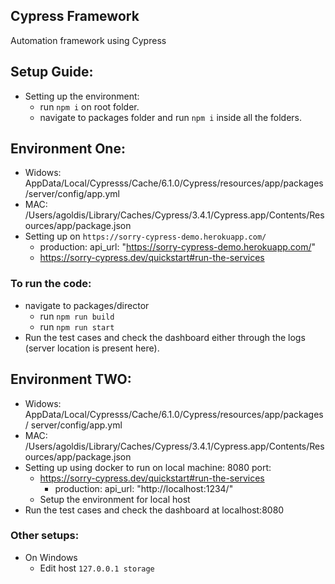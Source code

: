 ## Cypress Framework
Automation framework using Cypress


## Setup Guide:
* Setting up the environment:
    *   run `npm i` on root folder.
    *   navigate to packages folder and run `npm i` inside all the folders.

## Environment One:
*   Widows: AppData/Local/Cypresss/Cache/6.1.0/Cypress/resources/app/packages/server/config/app.yml
*  MAC:  /Users/agoldis/Library/Caches/Cypress/3.4.1/Cypress.app/Contents/Resources/app/package.json
*   Setting up on `https://sorry-cypress-demo.herokuapp.com/`
    *   production:
        api_url: "https://sorry-cypress-demo.herokuapp.com/"
    *   https://sorry-cypress.dev/quickstart#run-the-services    
### To run the code:
*   navigate to packages/director
    *   run `npm run build`
    *   run `npm run start`
* Run the test cases and check the dashboard either through the logs (server location is present here).
## Environment TWO:
* Widows: AppData/Local/Cypresss/Cache/6.1.0/Cypress/resources/app/packages/
server/config/app.yml
*  MAC:  /Users/agoldis/Library/Caches/Cypress/3.4.1/Cypress.app/Contents/Resources/app/package.json
* Setting up using docker to run on local machine: 8080 port:
    * https://sorry-cypress.dev/quickstart#run-the-services
        *   production:
            api_url: "http://localhost:1234/"
    *   Setup the environment for local host
* Run the test cases and check the dashboard at localhost:8080

### Other setups:
*   On Windows
    *   Edit host `127.0.0.1 storage`
